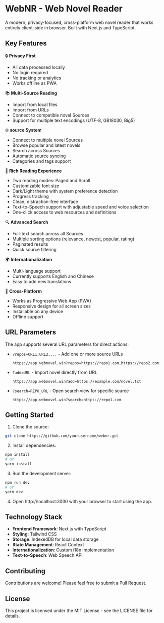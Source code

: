 # WebNR - Web Novel Reader

A modern, privacy-focused, cross-platform web novel reader that works entirely client-side in browser. Built with Next.js and TypeScript.

## Key Features

🔒 **Privacy First**
  
- All data processed locally
- No login required
- No tracking or analytics
- Works offline as PWA

📚 **Multi-Source Reading**

- Import from local files
- Import from URLs
- Connect to compatible novel Sources
- Support for multiple text encodings (UTF-8, GB18030, Big5)

🌐 **source System**
  
  - Connect to multiple novel Sources
  - Browse popular and latest novels
  - Search across Sources
  - Automatic source syncing
  - Categories and tags support

📖 **Rich Reading Experience**

  - Two reading modes: Paged and Scroll
  - Customizable font size
  - Dark/Light theme with system preference detection
  - Progress tracking
  - Clean, distraction-free interface
  - Text-to-Speech support with adjustable speed and voice selection
  - One-click access to web resources and definitions

🔍 **Advanced Search**

  - Full-text search across all Sources
  - Multiple sorting options (relevance, newest, popular, rating)
  - Paginated results
  - Quick source filtering

🌍 **Internationalization**

  - Multi-language support
  - Currently supports English and Chinese
  - Easy to add new translations

📱 **Cross-Platform**

  - Works as Progressive Web App (PWA)
  - Responsive design for all screen sizes
  - Installable on any device
  - Offline support


## URL Parameters

The app supports several URL parameters for direct actions:

- `?repos=URL1,URL2,...` - Add one or more source URLs
  ```
  https://app.webnovel.win?repos=https://repo1.com,https://repo2.com
  ```

- `?add=URL` - Import novel directly from URL

  ```
  https://app.webnovel.win?add=https://example.com/novel.txt
  ```

- `?search=REPO_URL` - Open search view for specific source

  ```
  https://app.webnovel.win?search=https://repo1.com
  ```

## Getting Started

1. Clone the source:
```bash
git clone https://github.com/yourusername/webnr.git
```

2. Install dependencies:
```bash
npm install
# or
yarn install
```

3. Run the development server:
```bash
npm run dev
# or
yarn dev
```

4. Open http://localhost:3000 with your browser to start using the app.

## Technology Stack

- **Frontend Framework**: Next.js with TypeScript
- **Styling**: Tailwind CSS
- **Storage**: IndexedDB for local data storage
- **State Management**: React Context
- **Internationalization**: Custom i18n implementation
- **Text-to-Speech**: Web Speech API

## Contributing

Contributions are welcome! Please feel free to submit a Pull Request.

## License

This project is licensed under the MIT License - see the LICENSE file for details.
